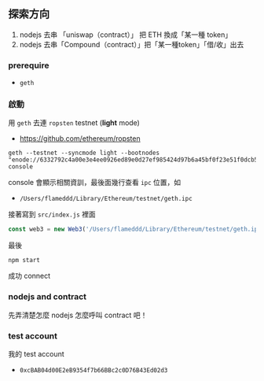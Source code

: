 ## 探索方向

1. nodejs 去串 「uniswap（contract）」 把 ETH 換成「某一種 token」
2. nodejs 去串「Compound（contract）」把「某一種token」「借/收」出去

### prerequire
- `geth`

### 啟動
用 `geth` 去連 `ropsten` testnet (**light** mode)
- https://github.com/ethereum/ropsten

```
geth --testnet --syncmode light --bootnodes "enode://6332792c4a00e3e4ee0926ed89e0d27ef985424d97b6a45bf0f23e51f0dcb5e66b875777506458aea7af6f9e4ffb69f43f3778ee73c81ed9d34c51c4b16b0b0f@52.232.243.152:30303,enode://94c15d1b9e2fe7ce56e458b9a3b672ef11894ddedd0c6f247e0f1d3487f52b66208fb4aeb8179fce6e3a749ea93ed147c37976d67af557508d199d9594c35f09@192.81.208.223:30303" console
```

console 會顯示相關資訓，最後面幾行查看 `ipc` 位置，如
- `/Users/flameddd/Library/Ethereum/testnet/geth.ipc`

接著寫到 `src/index.js` 裡面
```js
const web3 = new Web3('/Users/flameddd/Library/Ethereum/testnet/geth.ipc', net);
```

最後
```
npm start
```

成功 connect

### nodejs and contract
先弄清楚怎麼 nodejs 怎麼呼叫 contract 吧！  

### test account
我的 test account
- `0xcBAB04d00E2eB9354f7b66BBc2c0D76B43Ed02d3`